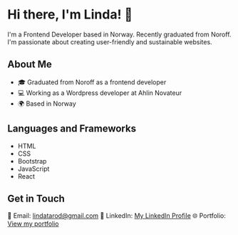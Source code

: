 # Hi there, I'm Linda! 👋

I'm a Frontend Developer based in Norway. Recently graduated from Noroff. I'm passionate about creating user-friendly and sustainable websites.

## About Me

- 🎓 Graduated from Noroff as a frontend developer
- 💻 Working as a Wordpress developer at Ahlin Novateur
- 🌍 Based in Norway

## Languages and Frameworks

- HTML
- CSS
- Bootstrap
- JavaScript
- React

## Get in Touch

📧 Email: [lindatarod@gmail.com](mailto:lindatarod@gmail.com)
💼 LinkedIn: [My LinkedIn Profile](https://www.linkedin.com/in/linda-t%C3%A6rud-r%C3%B8ed-756080192/)
🌐 Portfolio: [View my portfolio](https://portfolio-lindatarod.netlify.app/)

